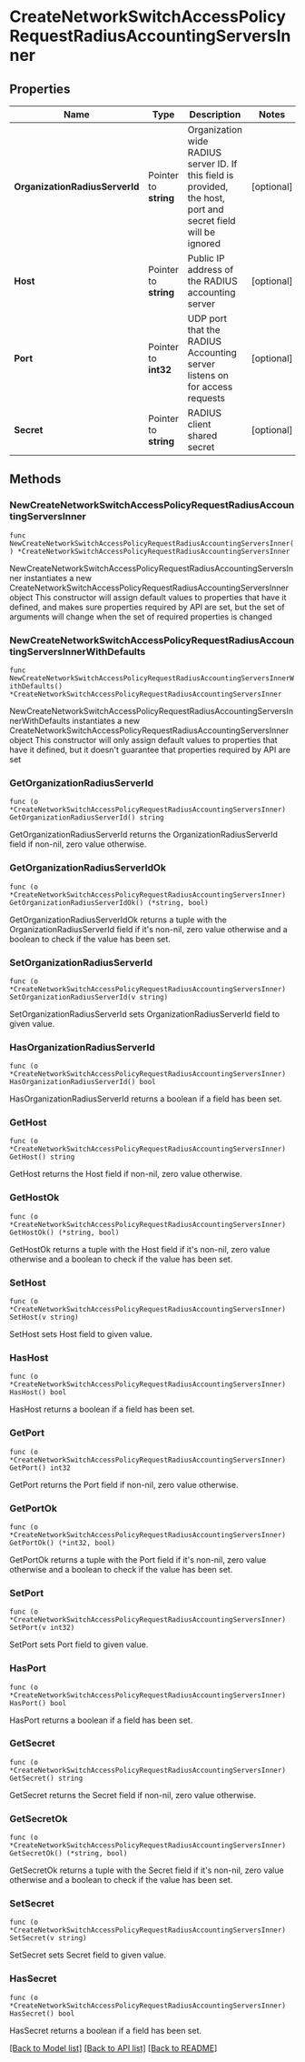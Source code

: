 # CreateNetworkSwitchAccessPolicyRequestRadiusAccountingServersInner

## Properties

Name | Type | Description | Notes
------------ | ------------- | ------------- | -------------
**OrganizationRadiusServerId** | Pointer to **string** | Organization wide RADIUS server ID. If this field is provided, the host, port and secret field will be ignored | [optional] 
**Host** | Pointer to **string** | Public IP address of the RADIUS accounting server | [optional] 
**Port** | Pointer to **int32** | UDP port that the RADIUS Accounting server listens on for access requests | [optional] 
**Secret** | Pointer to **string** | RADIUS client shared secret | [optional] 

## Methods

### NewCreateNetworkSwitchAccessPolicyRequestRadiusAccountingServersInner

`func NewCreateNetworkSwitchAccessPolicyRequestRadiusAccountingServersInner() *CreateNetworkSwitchAccessPolicyRequestRadiusAccountingServersInner`

NewCreateNetworkSwitchAccessPolicyRequestRadiusAccountingServersInner instantiates a new CreateNetworkSwitchAccessPolicyRequestRadiusAccountingServersInner object
This constructor will assign default values to properties that have it defined,
and makes sure properties required by API are set, but the set of arguments
will change when the set of required properties is changed

### NewCreateNetworkSwitchAccessPolicyRequestRadiusAccountingServersInnerWithDefaults

`func NewCreateNetworkSwitchAccessPolicyRequestRadiusAccountingServersInnerWithDefaults() *CreateNetworkSwitchAccessPolicyRequestRadiusAccountingServersInner`

NewCreateNetworkSwitchAccessPolicyRequestRadiusAccountingServersInnerWithDefaults instantiates a new CreateNetworkSwitchAccessPolicyRequestRadiusAccountingServersInner object
This constructor will only assign default values to properties that have it defined,
but it doesn't guarantee that properties required by API are set

### GetOrganizationRadiusServerId

`func (o *CreateNetworkSwitchAccessPolicyRequestRadiusAccountingServersInner) GetOrganizationRadiusServerId() string`

GetOrganizationRadiusServerId returns the OrganizationRadiusServerId field if non-nil, zero value otherwise.

### GetOrganizationRadiusServerIdOk

`func (o *CreateNetworkSwitchAccessPolicyRequestRadiusAccountingServersInner) GetOrganizationRadiusServerIdOk() (*string, bool)`

GetOrganizationRadiusServerIdOk returns a tuple with the OrganizationRadiusServerId field if it's non-nil, zero value otherwise
and a boolean to check if the value has been set.

### SetOrganizationRadiusServerId

`func (o *CreateNetworkSwitchAccessPolicyRequestRadiusAccountingServersInner) SetOrganizationRadiusServerId(v string)`

SetOrganizationRadiusServerId sets OrganizationRadiusServerId field to given value.

### HasOrganizationRadiusServerId

`func (o *CreateNetworkSwitchAccessPolicyRequestRadiusAccountingServersInner) HasOrganizationRadiusServerId() bool`

HasOrganizationRadiusServerId returns a boolean if a field has been set.

### GetHost

`func (o *CreateNetworkSwitchAccessPolicyRequestRadiusAccountingServersInner) GetHost() string`

GetHost returns the Host field if non-nil, zero value otherwise.

### GetHostOk

`func (o *CreateNetworkSwitchAccessPolicyRequestRadiusAccountingServersInner) GetHostOk() (*string, bool)`

GetHostOk returns a tuple with the Host field if it's non-nil, zero value otherwise
and a boolean to check if the value has been set.

### SetHost

`func (o *CreateNetworkSwitchAccessPolicyRequestRadiusAccountingServersInner) SetHost(v string)`

SetHost sets Host field to given value.

### HasHost

`func (o *CreateNetworkSwitchAccessPolicyRequestRadiusAccountingServersInner) HasHost() bool`

HasHost returns a boolean if a field has been set.

### GetPort

`func (o *CreateNetworkSwitchAccessPolicyRequestRadiusAccountingServersInner) GetPort() int32`

GetPort returns the Port field if non-nil, zero value otherwise.

### GetPortOk

`func (o *CreateNetworkSwitchAccessPolicyRequestRadiusAccountingServersInner) GetPortOk() (*int32, bool)`

GetPortOk returns a tuple with the Port field if it's non-nil, zero value otherwise
and a boolean to check if the value has been set.

### SetPort

`func (o *CreateNetworkSwitchAccessPolicyRequestRadiusAccountingServersInner) SetPort(v int32)`

SetPort sets Port field to given value.

### HasPort

`func (o *CreateNetworkSwitchAccessPolicyRequestRadiusAccountingServersInner) HasPort() bool`

HasPort returns a boolean if a field has been set.

### GetSecret

`func (o *CreateNetworkSwitchAccessPolicyRequestRadiusAccountingServersInner) GetSecret() string`

GetSecret returns the Secret field if non-nil, zero value otherwise.

### GetSecretOk

`func (o *CreateNetworkSwitchAccessPolicyRequestRadiusAccountingServersInner) GetSecretOk() (*string, bool)`

GetSecretOk returns a tuple with the Secret field if it's non-nil, zero value otherwise
and a boolean to check if the value has been set.

### SetSecret

`func (o *CreateNetworkSwitchAccessPolicyRequestRadiusAccountingServersInner) SetSecret(v string)`

SetSecret sets Secret field to given value.

### HasSecret

`func (o *CreateNetworkSwitchAccessPolicyRequestRadiusAccountingServersInner) HasSecret() bool`

HasSecret returns a boolean if a field has been set.


[[Back to Model list]](../README.md#documentation-for-models) [[Back to API list]](../README.md#documentation-for-api-endpoints) [[Back to README]](../README.md)


